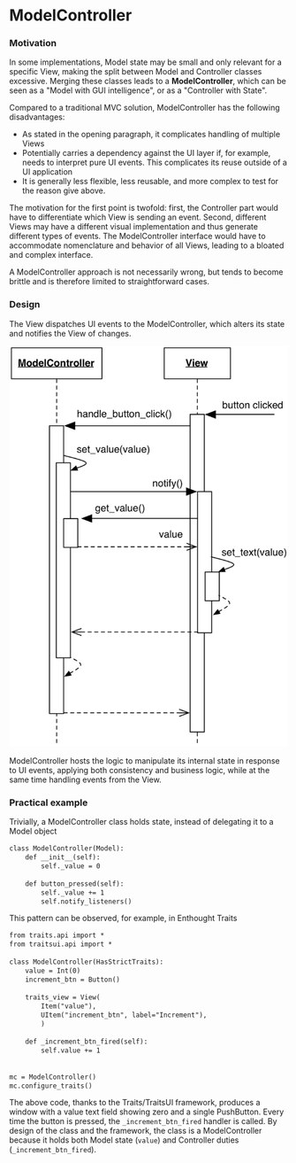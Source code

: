 # ModelController

### Motivation

In some implementations, Model state may be small and only relevant 
for a specific View, making the split between Model and Controller 
classes excessive. Merging these classes leads to a **ModelController**, 
which can be seen as a "Model with GUI intelligence", or as a "Controller 
with State". 

Compared to a traditional MVC solution, ModelController has the following
disadvantages:

- As stated in the opening paragraph, it complicates handling of 
  multiple Views
- Potentially carries a dependency against the UI layer if, 
  for example, needs to interpret pure UI events. This complicates
  its reuse outside of a UI application
- It is generally less flexible, less reusable, and more complex to test for
  the reason give above.

The motivation for the first point is twofold: first, the Controller 
part would have to differentiate which View is sending an event. Second,
different Views may have a different visual implementation and thus generate
different types of events. The ModelController interface would have to
accommodate nomenclature and behavior of all Views, leading to a bloated and
complex interface.

A ModelController approach is not necessarily wrong, but tends to become
brittle and is therefore limited to straightforward cases.

### Design

The View dispatches UI events to the ModelController,
which alters its state and notifies the View of changes.

<p align="center">
    <img src="images/model_controller/model_controller.png" />
</p>

ModelController hosts the logic to manipulate its internal state 
in response to UI events, applying both consistency and business logic,
while at the same time handling events from the View. 

### Practical example

Trivially, a ModelController class holds state, instead of delegating it
to a Model object

```
class ModelController(Model):
    def __init__(self):
        self._value = 0

    def button_pressed(self):
        self._value += 1
        self.notify_listeners()
```

This pattern can be observed, for example, in Enthought Traits

```
from traits.api import *
from traitsui.api import *

class ModelController(HasStrictTraits):
    value = Int(0)
    increment_btn = Button()

    traits_view = View(
        Item("value"),
        UItem("increment_btn", label="Increment"),
        )
    
    def _increment_btn_fired(self):
        self.value += 1


mc = ModelController()
mc.configure_traits()
```

The above code, thanks to the Traits/TraitsUI framework, produces a window with a value text field showing
zero and a single PushButton. Every time the button is pressed, the ``_increment_btn_fired`` handler
is called. By design of the class and the framework, the class is a ModelController because it holds
both Model state (``value``) and Controller duties (``_increment_btn_fired``).
